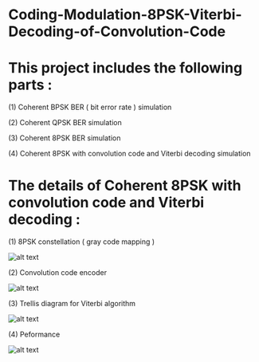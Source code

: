 # Coding-Modulation-8PSK-Viterbi-Decoding-of-Convolution-Code

# This project includes the following parts :

(1) Coherent BPSK BER ( bit error rate ) simulation 

(2) Coherent QPSK BER simulation

(3) Coherent 8PSK BER simulation

(4) Coherent 8PSK with convolution code and Viterbi decoding simulation 

# The details of Coherent 8PSK with convolution code and Viterbi decoding : 

(1) 8PSK constellation ( gray code mapping )

![alt text](https://github.com/wei-lin-liao/Communication-System-and-Signal-Processing/blob/master/Coding-Modulation-8PSK-Viterbi-Decoding-of-Convolution-Code/Images/8PSK_constellation.PNG)

(2) Convolution code encoder

![alt text](https://github.com/wei-lin-liao/Communication-System-and-Signal-Processing/blob/master/Coding-Modulation-8PSK-Viterbi-Decoding-of-Convolution-Code/Images/Encoder.PNG)

(3) Trellis diagram for Viterbi algorithm

![alt text](https://github.com/wei-lin-liao/Communication-System-and-Signal-Processing/blob/master/Coding-Modulation-8PSK-Viterbi-Decoding-of-Convolution-Code/Images/Trellis_diagram.PNG)

(4) Peformance 

![alt text](https://github.com/wei-lin-liao/Communication-System-and-Signal-Processing/blob/master/Coding-Modulation-8PSK-Viterbi-Decoding-of-Convolution-Code/Images/BER.PNG)
